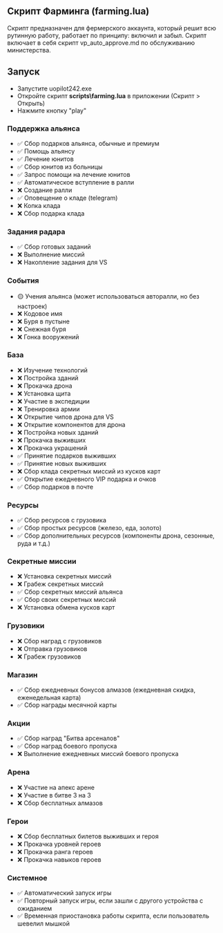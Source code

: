 ## Скрипт Фарминга (farming.lua)

Скрипт предназначен для фермерского аккаунта, который решит всю рутинную работу, работает по принципу: включил и забыл. Скрипт включает в себя скрипт vp_auto_approve.md по обслуживанию министерства.

## Запуск
- Запустите uopilot242.exe
- Откройте скрипт **scripts\farming.lua** в приложении (Скрипт > Открыть)
- Нажмите кнопку "play"

### Поддержка альянса
- ✅ Сбор подарков альянса, обычные и премиум
- ✅ Помощь альянсу
- ✅ Лечение юнитов
- ✅ Сбор юнитов из больницы
- ✅ Запрос помощи на лечение юнитов
- ✅ Автоматическое вступление в ралли
- ❌ Создание ралли
- ✅ Оповещение о кладе (telegram)
- ❌ Копка клада
- ❌ Сбор подарка клада

### Задания радара
- ✅ Сбор готовых заданий
- ❌ Выполнение миссий
- ❌ Накопление задания для VS

### События
- 🟡 Учения альянса (может использоваться авторалли, но без настроек)
- ❌ Кодовое имя
- ❌ Буря в пустыне
- ❌ Снежная буря
- ❌ Гонка вооружений

### База
- ❌ Изучение технологий
- ❌ Постройка зданий
- ❌ Прокачка дрона
- ❌ Установка щита
- ❌ Участие в экспедиции
- ❌ Тренировка армии
- ❌ Открытие чипов дрона для VS
- ❌ Открытие компонентов для дрона
- ❌ Постройка новых зданий
- ❌ Прокачка выживших
- ❌ Прокачка украшений
- ✅ Принятие подарков выживших
- ✅ Принятие новых выживших
- ❌ Сбор клада секретных миссий из кусков карт
- ✅ Открытие ежедневного VIP подарка и очков
- ✅ Сбор подарков в почте

### Ресурсы
- ✅ Сбор ресурсов с грузовика
- ✅ Сбор простых ресурсов (железо, еда, золото)
- ✅ Сбор дополнительных ресурсов (компоненты дрона, сезонные, руда и т.д.)

### Секретные миссии
- ❌ Установка секретных миссий
- ❌ Грабеж секретных миссий
- ✅ Сбор секретных миссий альянса
- ✅ Сбор своих секретных миссий
- ❌ Установка обмена кусков карт

### Грузовики
- ❌ Сбор наград с грузовиков
- ❌ Отправка грузовиков
- ❌ Грабеж грузовиков

### Магазин
- ✅ Сбор ежедневных бонусов алмазов (ежедневная скидка, еженедельная карта)
- ✅ Сбор награды месячной карты

### Акции
- ✅ Сбор наград "Битва арсеналов"
- ✅ Сбор наград боевого пропуска
- ❌ Выполнение ежедневных миссий боевого пропуска

### Арена
- ❌ Участие на апекс арене
- ❌ Участие в битве 3 на 3
- ❌ Сбор бесплатных алмазов

### Герои
- ❌ Сбор бесплатных билетов выживших и героя
- ❌ Прокачка уровней героев
- ❌ Прокачка ранга героев
- ❌ Прокачка навыков героев

### Системное
- ✅ Автоматический запуск игры
- ✅ Повторный запуск игры, если зашли с другого устройства с ожиданием
- ✅ Временная приостановка работы скрипта, если пользователь шевелил мышкой
